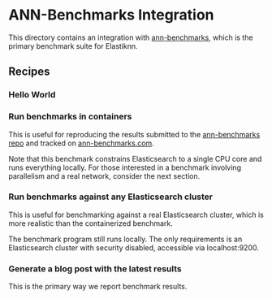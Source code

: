 # ANN-Benchmarks Integration

This directory contains an integration with [ann-benchmarks](https://github.com/erikbern/ann-benchmarks), which is the primary benchmark suite for Elastiknn.

## Recipes

### Hello World

### Run benchmarks in containers

This is useful for reproducing the results submitted to the [ann-benchmarks repo](https://github.com/erikbern/ann-benchmarks) and tracked on [ann-benchmarks.com](http://ann-benchmarks.com/).

Note that this benchmark constrains Elasticsearch to a single CPU core and runs everything locally. 
For those interested in a benchmark involving parallelism and a real network, consider the next section.  

### Run benchmarks against any Elasticsearch cluster

This is useful for benchmarking against a real Elasticsearch cluster, which is more realistic than the containerized benchmark.

The benchmark program still runs locally.
The only requirements is an Elasticsearch cluster with security disabled, accessible via localhost:9200.  

### Generate a blog post with the latest results

This is the primary way we report benchmark results. 